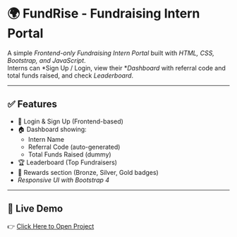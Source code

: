 # 🌍 FundRise - Fundraising Intern Portal

A simple *Frontend-only Fundraising Intern Portal* built with *HTML, CSS, Bootstrap, and JavaScript*.  
Interns can *Sign Up / Login, view their **Dashboard* with referral code and total funds raised, and check *Leaderboard*.

---

## ✅ Features
- 🔐 Login & Sign Up (Frontend-based)
- 🏠 Dashboard showing:
  - Intern Name
  - Referral Code (auto-generated)
  - Total Funds Raised (dummy)
- 🏆 Leaderboard (Top Fundraisers)
- 🎁 Rewards section (Bronze, Silver, Gold badges)
- *Responsive UI with Bootstrap 4*

---

## 🚀 Live Demo
👉 [Click Here to Open Project](https://your-username.github.io/your-repo-name/)
